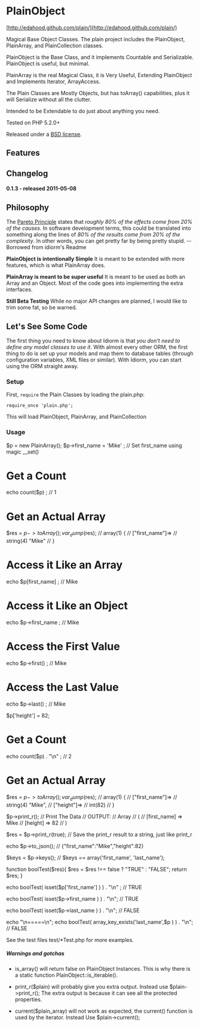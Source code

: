 PlainObject
======

[http://edahood.github.com/plain/](http://edahood.github.com/plain/)

 Magical Base Object Classes. The plain project includes the PlainObject, PlainArray, and PlainCollection classes.

 PlainObject is the Base Class, and it implements Countable and Serializable. PlainObject is useful, but minimal.

 PlainArray is the real Magical Class, it is Very Useful, Extending PlainObject and Implements Iterator, ArrayAccess.

 The Plain Classes are Mostly Objects, but has toArray() capabilities, plus it will Serialize without all the clutter.

 Intended to be Extendable to do just about anything you need.

 Tested on PHP 5.2.0+

Released under a [BSD license](http://en.wikipedia.org/wiki/BSD_licenses).

Features
--------


Changelog
---------

#### 0.1.3 - released 2011-05-08


Philosophy
----------


The [Pareto Principle](http://en.wikipedia.org/wiki/Pareto_principle) states that *roughly 80% of the effects come from 20% of the causes.* In software development terms, this could be translated into something along the lines of *80% of the results come from 20% of the complexity*. In other words, you can get pretty far by being pretty stupid.
   -- Borrowed from idiorm's Readme

**PlainObject is intentionally Simple** It is meant to be extended with more features, which is what PlainArray does.

**PlainArray is meant to be super useful** It is meant to be used as both an Array and an Object. Most of the code goes into implementing the extra interfaces.

**Still Beta Testing** While no major API changes are planned, I would like to trim some fat, so be warned.

Let's See Some Code
-------------------

The first thing you need to know about Idiorm is that *you don't need to define any model classes to use it*. With almost every other ORM, the first thing to do is set up your models and map them to database tables (through configuration variables, XML files or similar). With Idiorm, you can start using the ORM straight away.

### Setup ###

First, `require` the Plain Classes by loading the plain.php:

    require_once 'plain.php';

This will load PlainObject, PlainArray, and PlainCollection



### Usage ###

$p = new PlainArray();
$p->first_name = 'Mike' ;  // Set first_name using magic __set()

# Get a Count
echo count($p) ; // 1

# Get an Actual Array

$res = $p->toArray();
var_dump($res); // array(1) {
                //    ["first_name"]=>
                //    string(4) "Mike"
               //     }



# Access it Like an Array
echo $p[first_name] ; // Mike

# Access it Like an Object
echo $p->first_name ; // Mike

# Access the First Value
echo $p->first() ; // Mike

# Access the Last Value
echo $p->last() ; // Mike


$p['height'] = 82;

# Get a Count
echo count($p) . "\n" ; // 2

# Get an Actual Array

$res = $p->toArray();
var_dump($res); // array(1) {
                //    ["first_name"]=>
                //    string(4) "Mike",
               //     ["height"]=>
               //     int(82)
               //     }

$p->print_r(); // Print The Data
              // OUTPUT:
              //  Array
              //  (
              //      [first_name] => Mike
              //      [height] => 82
              //  )




$res  = $p->print_r(true); // Save the print_r result to a string, just like print_r

echo $p->to_json(); // {"first_name":"Mike","height":82}

$keys = $p->keys(); // $keys == array('first_name', 'last_name');

function boolTest($res){
   $res =  $res !== false ? "TRUE" : "FALSE";
   return $res;
}

echo boolTest( isset($p['first_name'] ) ) . "\n" ; // TRUE

echo boolTest( isset($p->first_name ) )  . "\n"; // TRUE

echo boolTest( isset($p->last_name ) )  . "\n"; // FALSE


echo "\n=====\n";
echo boolTest( array_key_exists('last_name',$p ) )  . "\n"; // FALSE


See the test files test/*Test.php for more examples.

##### Warnings and gotchas #####

* is_array() will return false on PlainObject Instances.  This is why there is a static function PlainObject::is_iterable().

* print_r($plain) will probably give you extra output. Instead use $plain->print_r();  The extra output is because it can see all the protected properties.

* current($plain_array) will not work as expected, the current() function is used by the iterator. Instead Use $plain->current();